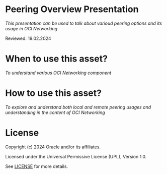 # Peering Overview Presentation
 
*This presentation can be used to talk about varioud peering options and its usage in OCI Networking*
 
Reviewed: 19.02.2024

# When to use this asset?
 
*To understand various OCI Networking component*
 
# How to use this asset?
 
*To explore and understand both local and remote peering usages and understanding in the content of OCI Networking*
 
# License

Copyright (c) 2024 Oracle and/or its affiliates.

Licensed under the Universal Permissive License (UPL), Version 1.0.

See [LICENSE](https://github.com/oracle-devrel/technology-engineering/blob/main/LICENSE) for more details.
